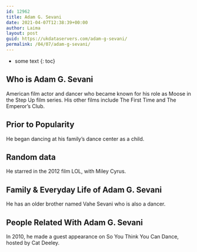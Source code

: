 ```yaml
---
id: 12962
title: Adam G. Sevani
date: 2021-04-07T12:38:39+00:00
author: Laima
layout: post
guid: https://ukdataservers.com/adam-g-sevani/
permalink: /04/07/adam-g-sevani/
---
```


* some text
{: toc}


## Who is Adam G. Sevani
                  
                  
                  
American film actor and dancer who became known for his role as Moose in the Step Up film series. His other films include The First Time and The Emperor&#8217;s Club.
                  
              
            
              
            
                
                
                
## Prior to Popularity
                  
                  
                  
He began dancing at his family&#8217;s dance center as a child.
                  
              
            
              
            
                
                
                
## Random data
                  
                  
                  
He starred in the 2012 film LOL, with Miley Cyrus.
                  
              
            
              
            
                
                
                
## Family & Everyday Life of Adam G. Sevani
                  
                  
                  
He has an older brother named Vahe Sevani who is also a dancer.
                  
              
            
              
            
                
                
                
## People Related With Adam G. Sevani
                  
                  
                  
In 2010, he made a guest appearance on So You Think You Can Dance, hosted by Cat Deeley.
                  
              
            
              
            
                
              
            
              
              
            
            
              
            
          
          
          